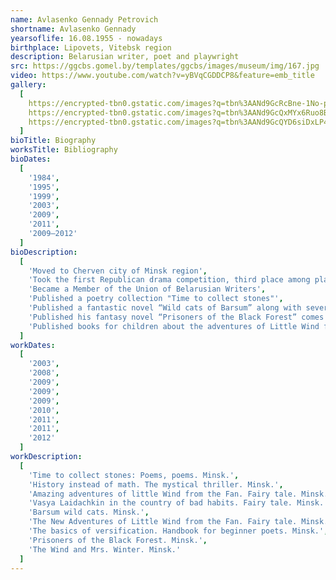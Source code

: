 ```yaml
---
name: Avlasenko Gennady Petrovich
shortname: Avlasenko Gennady
yearsoflife: 16.08.1955 - nowadays
birthplace: Lipovets, Vitebsk region
description: Belarusian writer, poet and playwright
src: https://ggcbs.gomel.by/templates/ggcbs/images/museum/img/167.jpg
video: https://www.youtube.com/watch?v=yBVqCGDDCP8&feature=emb_title
gallery:
  [
    https://encrypted-tbn0.gstatic.com/images?q=tbn%3AANd9GcRcBne-1No-pDqXBzgpEZA9cbZylKwAd7qQ1I3wXwh5U3xS37zh,
    https://encrypted-tbn0.gstatic.com/images?q=tbn%3AANd9GcQxMYx6Ruo8BpJ9xYSgelkqlvjVebMcESvaIs3u6GaQl79hOCEM,
    https://encrypted-tbn0.gstatic.com/images?q=tbn%3AANd9GcQYD6siDxLP43CJaBSzcsXhjpVKmW_ln16-k3bJkqNiN9C4ktrr,
  ]
bioTitle: Biography
worksTitle: Bibliography
bioDates: 
  [
  	'1984',
	'1995',
	'1999',
	'2003',
	'2009',
	'2011',
	'2009—2012'
  ]
bioDescription: 
  [
  	'Moved to Cherven city of Minsk region',
  	'Took the first Republican drama competition, third place among plays for children’s theaters with his very first play “The New Adventures of the Kolobok”',
  	'Became a Member of the Union of Belarusian Writers',
  	'Published a poetry collection "Time to collect stones"',
  	'Published a fantastic novel “Wild cats of Barsum” along with several stories',
  	'Published his fantasy novel “Prisoners of the Black Forest” comes out',
  	'Published books for children about the adventures of Little Wind from the Fan “Amazing Adventures of Little Wind from the Fan”, “New Adventures of the Little Wind from the Fan” and “The Wind and Mrs. Winter”'
  ]
workDates: 
  [
  	'2003',
	'2008',
	'2009',
	'2009',
	'2009',
	'2010',
	'2011',
	'2011',
	'2012'
  ]
workDescription: 
  [
  	'Time to collect stones: Poems, poems. Minsk.',
  	'History instead of math. The mystical thriller. Minsk.',
  	'Amazing adventures of little Wind from the Fan. Fairy tale. Minsk.',
  	'Vasya Laidachkin in the country of bad habits. Fairy tale. Minsk.',
  	'Barsum wild cats. Minsk.',
  	'The New Adventures of Little Wind from the Fan. Fairy tale. Minsk.',
  	'The basics of versification. Handbook for beginner poets. Minsk.',
  	'Prisoners of the Black Forest. Minsk.',
  	'The Wind and Mrs. Winter. Minsk.'
  ]
---
```


